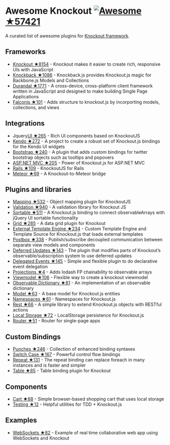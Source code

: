 # Awesome Knockout [![Awesome](https://cdn.rawgit.com/sindresorhus/awesome/d7305f38d29fed78fa85652e3a63e154dd8e8829/media/badge.svg) ★57421](https://github.com/sindresorhus/awesome)
A curated list of awesome plugins for [Knockout framework](http://knockoutjs.com/).

## Frameworks
- [Knockout ★8154](https://github.com/knockout/knockout) - Knockout makes it easier to create rich, responsive UIs with JavaScript
- [Knockback ★1086](https://github.com/kmalakoff/knockback) - Knockback.js provides Knockout.js magic for Backbone.js Models and Collections
- [Durandal ★1771](https://github.com/BlueSpire/Durandal) - A cross-device, cross-platform client framework written in JavaScript and designed to make building Single Page Applications
- [Falconjs ★101](https://github.com/stoodder/falconjs) - Adds structure to knockout.js by incorporting models, collections, and views

## Integrations
- Jquery[UI ★265](https://github.com/madcapnmckay/Knockout-UI) - Rich UI components based on KnockoutJS
- [Kendo ★272](https://github.com/kendo-labs/knockout-kendo) - A project to create a robust set of Knockout.js bindings for the Kendo UI widgets
- [Bootstrap ★240](https://github.com/billpull/knockout-bootstrap) - A plugin that adds custom bindings for twitter bootstrap objects such as tooltips and popovers
- [ASP.NET MVC ★205](https://github.com/AndreyAkinshin/knockout-mvc) - Power of Knockout.js for ASP.NET MVC
- [Rails ★109](https://github.com/dnagir/knockout-rails) - KnockoutJS for Rails
- [Meteor ★69](https://github.com/steveluscher/knockout.meteor) - A Knockout-to-Meteor bridge

## Plugins and libraries
- [Mapping ★532](https://github.com/SteveSanderson/knockout.mapping) - Object mapping plugin for KnockoutJS
- [Validation ★940](https://github.com/Knockout-Contrib/Knockout-Validation) - A validation library for Knockout JS
- [Sortable ★511](https://github.com/rniemeyer/knockout-sortable) - A Knockout.js binding to connect observableArrays with jQuery UI sortable functionality
- [Grid ★285](https://github.com/Knockout-Contrib/KoGrid) - A data grid plugin for Knockout
- [External Template Engine ★234](https://github.com/ifandelse/Knockout.js-External-Template-Engine) - Custom Template Engine and Template Source for Knockout.js that loads external templates
- [Postbox ★338](https://github.com/rniemeyer/knockout-postbox) - Publish/subscribe decoupled communication between separate view models and components
- [Deferred Updates ★143](https://github.com/mbest/knockout-deferred-updates) - The plugin that modifies parts of Knockout’s observable/subscription system to use deferred updates
- [Delegated Events ★145](https://github.com/rniemeyer/knockout-delegatedEvents) - Simple and flexible plugin to do declarative event delegation
- [Projections ★4](https://github.com/profiscience/ko-projections) - Adds lodash FP chainability to observable arrays
- [Viewmodel ★106](https://github.com/coderenaissance/knockout.viewmodel) - Flexible way to create a knockout viewmodel
- [Observable Dictionary ★81](https://github.com/jamesfoster/knockout.observableDictionary) - An implementation of an observable dictionary
- [Model ★63](https://github.com/thelinuxlich/knockout.model) - A base model for Knockout.js entities
- [Namespaces ★61](https://github.com/hunterloftis/knockout.namespaces) - Namespaces for Knockout.js
- [Rest ★66](https://github.com/frapontillo/knockout-rest) - A simple library to extend Knockout.js objects with RESTful actions
- [Local Storage ★72](https://github.com/jimrhoskins/knockout.localStorage) - LocalStorage persistence for Knockout.js
- [Router ★51](https://github.com/profiscience/ko-component-router) - Router for single-page apps

## Custom Bindings
- [Punches ★246](https://github.com/mbest/knockout.punches) - Collection of enhanced binding syntaxes
- [Switch Case ★167](https://github.com/mbest/knockout-switch-case) - Powerful control flow bindings
- [Repeat ★131](https://github.com/mbest/knockout-repeat) - The repeat binding can replace foreach in many instances and is faster and simpler
- [Table ★85](https://github.com/mbest/knockout-table) - Table binding plugin for Knockout

## Components
- [Cart ★88](https://github.com/robconery/knockout-cart) - Simple browser-based shopping cart that uses local storage
- [Testing ★12](https://github.com/profiscience/ko-component-tester) - Helpful utilities for TDD + Knockout.js

## Examples
- [WebSockets ★82](https://github.com/carlhoerberg/knockout-websocket-example) - Example of real time collaborative web app using WebSockets and Knockout
